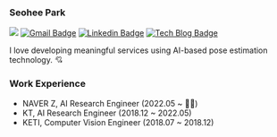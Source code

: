 ### Seohee Park 

![](https://komarev.com/ghpvc/?username=eehoeskrap&color=dc143c)
[![Gmail Badge](https://img.shields.io/badge/Gmail-d14836?style=flat-square&logo=Gmail&logoColor=white&link=mailto:eehoeskrap@gmail.com)](mailto:eehoeskrap@gmail.com)
[![Linkedin Badge](https://img.shields.io/badge/-LinkedIn-blue?style=flat-square&logo=Linkedin&logoColor=white&link=https://www.linkedin.com/in/seohee-park-516544143/)](https://www.linkedin.com/in/seohee-park-516544143/)
[![Tech Blog Badge](http://img.shields.io/badge/-Tech%20blog-black?style=flat-square&logo=github&link=http://eehoeskrap.tistory.com/)](http://eehoeskrap.tistory.com/)

I love developing meaningful services using AI-based pose estimation technology. 💘

### Work Experience
- NAVER Z, AI Research Engineer (2022.05 ~ 🏃‍♀️)
- KT, AI Research Engineer (2018.12 ~ 2022.05)
- KETI, Computer Vision Engineer (2018.07 ~ 2018.12)
